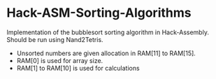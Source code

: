 # Hack-ASM-Sorting-Algorithms
Implementation of the bubblesort sorting algorithm in Hack-Assembly. Should be run using Nand2Tetris.

* Unsorted numbers are given allocation in RAM[11] to RAM[15].
* RAM[0] is used for array size.
* RAM[1] to RAM[10] is used for calculations
